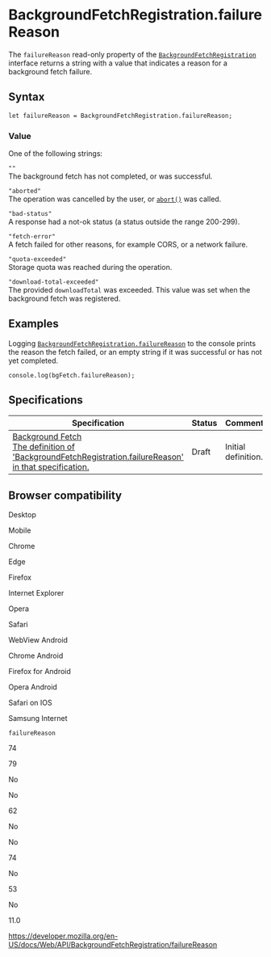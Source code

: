 # BackgroundFetchRegistration.failureReason

The `failureReason` read-only property of the [`BackgroundFetchRegistration`](../backgroundfetchregistration) interface returns a string with a value that indicates a reason for a background fetch failure.

## Syntax

    let failureReason = BackgroundFetchRegistration.failureReason;

### Value

One of the following strings:

`""`  
The background fetch has not completed, or was successful.

`"aborted"`  
The operation was cancelled by the user, or [`abort()`](abort) was called.

`"bad-status"`  
A response had a not-ok status (a status outside the range 200-299).

`"fetch-error"`  
A fetch failed for other reasons, for example CORS, or a network failure.

`"quota-exceeded"`  
Storage quota was reached during the operation.

`"download-total-exceeded"`  
The provided `downloadTotal` was exceeded. This value was set when the background fetch was registered.

## Examples

Logging [`BackgroundFetchRegistration.failureReason`](failurereason) to the console prints the reason the fetch failed, or an empty string if it was successful or has not yet completed.

    console.log(bgFetch.failureReason);

## Specifications

<table><thead><tr class="header"><th>Specification</th><th>Status</th><th>Comment</th></tr></thead><tbody><tr class="odd"><td><a href="https://wicg.github.io/background-fetch/#dom-backgroundfetchregistration-failurereason">Background Fetch<br />
<span class="small">The definition of 'BackgroundFetchRegistration.failureReason' in that specification.</span></a></td><td><span class="spec-draft">Draft</span></td><td>Initial definition.</td></tr></tbody></table>

## Browser compatibility

Desktop

Mobile

Chrome

Edge

Firefox

Internet Explorer

Opera

Safari

WebView Android

Chrome Android

Firefox for Android

Opera Android

Safari on IOS

Samsung Internet

`failureReason`

74

79

No

No

62

No

No

74

No

53

No

11.0

<a href="https://developer.mozilla.org/en-US/docs/Web/API/BackgroundFetchRegistration/failureReason" class="_attribution-link">https://developer.mozilla.org/en-US/docs/Web/API/BackgroundFetchRegistration/failureReason</a>
